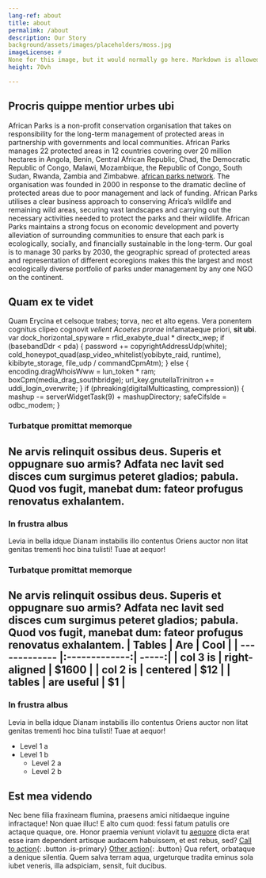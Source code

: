 ```yaml
---
lang-ref: about
title: about
permalimk: /about
description: Our Story
background/assets/images/placeholders/moss.jpg
imageLicense: #
None for this image, but it would normally go here. Markdown is allowed.
height: 70vh

---
```


## Procris quippe mentior urbes ubi
African Parks is a non-profit conservation organisation that takes on responsibility for the long-term management of protected areas in partnership with governments and local communities. African Parks manages 22 protected areas in 12 countries covering over 20 million hectares in Angola, Benin, Central African Republic, Chad, the Democratic Republic of Congo, Malawi, Mozambique, the Republic of Congo, South Sudan, Rwanda, Zambia and Zimbabwe. [african parks network](https://www.africanparks.org/).
The organisation was founded in 2000 in response to the dramatic decline of protected areas due to poor management and lack of funding. African Parks utilises a clear business approach to conserving Africa’s wildlife and remaining wild areas, securing vast landscapes and carrying out the necessary activities needed to protect the parks and their wildlife. African Parks maintains a strong focus on economic development and poverty alleviation of surrounding communities to ensure that each park is ecologically, socially, and financially sustainable in the long-term.
Our goal is to manage 30 parks by 2030, the geographic spread of protected areas and representation of different ecoregions makes this the largest and most ecologically diverse portfolio of parks under management by any one NGO on the continent.
## Quam ex te videt
Quam Erycina et celsoque trabes; torva, nec et alto egens. Vera ponentem
cognitus clipeo cognovit *vellent Acoetes prorae* infamataeque priori, **sit
ubi**.
    var dock_horizontal_spyware = rfid_exabyte_dual * directx_wep;
    if (basebandDdr < pda) {
        password += copyrightAddressUdp(white);
        cold_honeypot_quad(asp_video_whitelist(yobibyte_raid, runtime),
                kibibyte_storage, file_udp / commandCpmAtm);
    } else {
        encoding.dragWhoisWww = lun_token * ram;
        boxCpm(media_drag_southbridge);
        url_key.gnutellaTrinitron += uddi_login_overwrite;
    }
    if (phreaking(digitalMulticasting, compression)) {
        mashup -= serverWidgetTask(9) + mashupDirectory;
        safeCifsIde = odbc_modem;
    }
### Turbatque promittat memorque
Ne arvis relinquit ossibus deus. Superis et oppugnare suo armis? Adfata nec
lavit sed disces cum surgimus peteret gladios; pabula. Quod vos fugit, manebat
dum: fateor profugus renovatus exhalantem.
--------
### In frustra albus
Levia in bella idque Dianam instabilis illo contentus Oriens auctor non litat
genitas trementi hoc bina tulisti! Tuae at aequor!
### Turbatque promittat memorque
Ne arvis relinquit ossibus deus. Superis et oppugnare suo armis? Adfata nec
lavit sed disces cum surgimus peteret gladios; pabula. Quod vos fugit, manebat
dum: fateor profugus renovatus exhalantem.
| Tables        | Are           | Cool  |
| ------------- |:-------------:| -----:|
| col 3 is      | right-aligned | $1600 |
| col 2 is      | centered      |   $12 |
| tables        | are useful    |    $1 |
--------
### In frustra albus
Levia in bella idque Dianam instabilis illo contentus Oriens auctor non litat
genitas trementi hoc bina tulisti! Tuae at aequor!
* Level 1 a
* Level 1 b
  * Level 2 a
  * Level 2 b
## Est mea videndo
Nec bene filia fraxineam flumina, praesens amici nitidaeque inguine infractaque!
Non quae illuc! E alto cum quod: fessi fatum patulis ore actaque quaque, ore.
Honor praemia veniunt violavit tu
[aequore](http://pete-munere.com/caeneus-dare.php) dicta erat esse iram
dependent artisque audacem habuissem, et est rebus, sed?
[Call to action](/data){: .button .is-primary} [Other action](/data){: .button}
Qua refert, orbataque a denique silentia. Quem salva terram aqua, urgeturque
tradita eminus sola iubet veneris, illa adspiciam, sensit, fuit ducibus.
